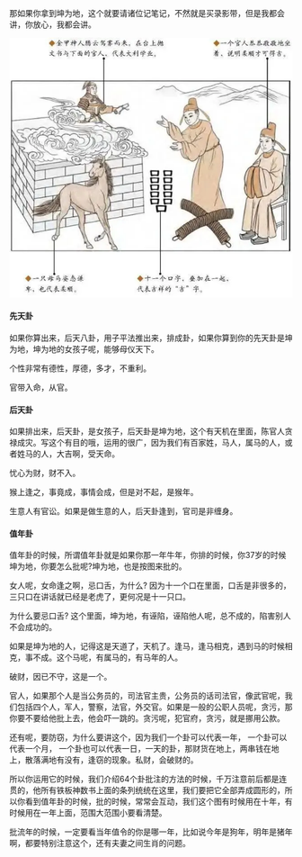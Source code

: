 那如果你拿到坤为地，这个就要请诸位记笔记，不然就是买录影带，但是我都会讲，你放心，我都会讲。

![图片](../img/坤为地.webp)

#### 先天卦

如果你算出来，后天八卦，用子平法推出来，排成卦，如果你算到你的先天卦是坤为地，坤为地的女孩子呢，能够母仪天下。

个性非常有德性，厚德，多才，不重利。

官带入命，从官。

#### 后天卦

如果排出来，后天卦，是女孩子，后天卦是坤为地，这个有天机在里面，陈官人贪禄成灾。写这个有目的哦，运用的很广，因为我们有百家姓，马人，属马的人，或者姓马的人，大吉啊，受天命。

忧心为财，财不入。

猴上逢之，事竟成，事情会成，但是对不起，是猴年。

生意人有官讼。如果是做生意的人，后天卦逢到，官司是非缠身。

#### 值年卦

值年卦的时候，所谓值年卦就是如果你那一年牛年，你排的时候，你37岁的时候坤为地，你要怎么批呢?坤为地，也是按图来批的。

女人呢，女命逢之啊，忌口舌，为什么? 因为十一个口在里面，口舌是非很多的，三只口在讲话就已经是老虎了，更何况是十一只口。

为什么要忌口舌? 这个里面，坤为地，有诬陷，诬陷他人呢，总不成的，陷害别人不会成功的。

如果是坤为地的人，记得这是天道了，天机了。逢马，逢马相克，遇到马的时候相克，事不成。这个马呢，有属马的，有马年的人。

破财，因已不守，这是一个。

官人，如果那个人是当公务员的，司法官主贵，公务员的话司法官，像武官呢，我们包括四个人，军人，警察，法官，外交官。如果是一般的公职人员呢，贪污，那你要不要给他批上去，他会吓一跳的。贪污呢，犯官府，贪污，就是挪用公款。

还有呢，要防窃，为什么要讲这个，因为我们一个卦可以代表一年， 一个卦可以代表一个月， 一个卦也可以代表一日，一天的卦，那财货在地上，两串钱在地上，散落满地有没有，逢窃的现象。私财，会破财的。

所以你运用它的时候，我们介绍64个卦批注的方法的时候，千万注意前后都是连贯的，他所有铁板神数书上面的条列统统在这里，我们要把它全部弄成圆形的，所以你看到值年卦的时候，批的时候，常常会互动，我们这个图有时候用在十年，有时候用在一年上面，范围大范围小要看清楚。

批流年的时候，一定要看当年值令的你是哪一年，比如说今年是狗年，明年是猪年啊，都要特别注意这个，还有夫妻之间生肖的问题。